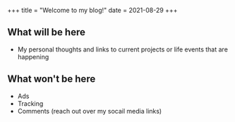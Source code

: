 +++
title = "Welcome to my blog!"
date = 2021-08-29
+++

## What will be here

- My personal thoughts and links to current projects or life events that are happening

## What won't be here

- Ads
- Tracking
- Comments (reach out over my socail media links)
